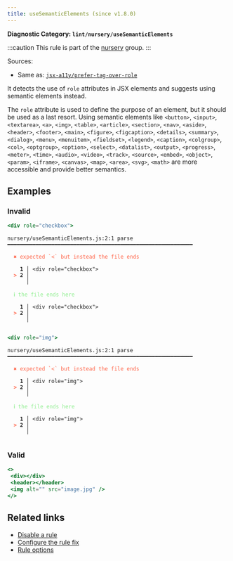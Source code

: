 ```yaml
---
title: useSemanticElements (since v1.8.0)
---
```


**Diagnostic Category: `lint/nursery/useSemanticElements`**

:::caution
This rule is part of the [nursery](/linter/rules/#nursery) group.
:::

Sources: 
- Same as: <a href="https://github.com/jsx-eslint/eslint-plugin-jsx-a11y/blob/main/docs/rules/prefer-tag-over-role.md" target="_blank"><code>jsx-a11y/prefer-tag-over-role</code></a>

It detects the use of `role` attributes in JSX elements and suggests using semantic elements instead.

The `role` attribute is used to define the purpose of an element, but it should be used as a last resort. Using semantic elements like `<button>`, `<input>`, `<textarea>`, `<a>`, `<img>`, `<table>`, `<article>`, `<section>`, `<nav>`, `<aside>`, `<header>`, `<footer>`, `<main>`, `<figure>`, `<figcaption>`, `<details>`, `<summary>`, `<dialog>`, `<menu>`, `<menuitem>`, `<fieldset>`, `<legend>`, `<caption>`, `<colgroup>`, `<col>`, `<optgroup>`, `<option>`, `<select>`, `<datalist>`, `<output>`, `<progress>`, `<meter>`, `<time>`, `<audio>`, `<video>`, `<track>`, `<source>`, `<embed>`, `<object>`, `<param>`, `<iframe>`, `<canvas>`, `<map>`, `<area>`, `<svg>`, `<math>` are more accessible and provide better semantics.

## Examples

### Invalid

```jsx
<div role="checkbox">
```

<pre class="language-text"><code class="language-text">nursery/useSemanticElements.js:2:1 parse ━━━━━━━━━━━━━━━━━━━━━━━━━━━━━━━━━━━━━━━━━━━━━━━━━━━━━━━━━━━

<strong><span style="color: Tomato;">  </span></strong><strong><span style="color: Tomato;">✖</span></strong> <span style="color: Tomato;">expected `&lt;` but instead the file ends</span>
  
    <strong>1 │ </strong>&lt;div role=&quot;checkbox&quot;&gt;
<strong><span style="color: Tomato;">  </span></strong><strong><span style="color: Tomato;">&gt;</span></strong> <strong>2 │ </strong>
   <strong>   │ </strong>
  
<strong><span style="color: lightgreen;">  </span></strong><strong><span style="color: lightgreen;">ℹ</span></strong> <span style="color: lightgreen;">the file ends here</span>
  
    <strong>1 │ </strong>&lt;div role=&quot;checkbox&quot;&gt;
<strong><span style="color: Tomato;">  </span></strong><strong><span style="color: Tomato;">&gt;</span></strong> <strong>2 │ </strong>
   <strong>   │ </strong>
  
</code></pre>

```jsx
<div role="img">
```

<pre class="language-text"><code class="language-text">nursery/useSemanticElements.js:2:1 parse ━━━━━━━━━━━━━━━━━━━━━━━━━━━━━━━━━━━━━━━━━━━━━━━━━━━━━━━━━━━

<strong><span style="color: Tomato;">  </span></strong><strong><span style="color: Tomato;">✖</span></strong> <span style="color: Tomato;">expected `&lt;` but instead the file ends</span>
  
    <strong>1 │ </strong>&lt;div role=&quot;img&quot;&gt;
<strong><span style="color: Tomato;">  </span></strong><strong><span style="color: Tomato;">&gt;</span></strong> <strong>2 │ </strong>
   <strong>   │ </strong>
  
<strong><span style="color: lightgreen;">  </span></strong><strong><span style="color: lightgreen;">ℹ</span></strong> <span style="color: lightgreen;">the file ends here</span>
  
    <strong>1 │ </strong>&lt;div role=&quot;img&quot;&gt;
<strong><span style="color: Tomato;">  </span></strong><strong><span style="color: Tomato;">&gt;</span></strong> <strong>2 │ </strong>
   <strong>   │ </strong>
  
</code></pre>

### Valid

```jsx
<>
 <div></div>
 <header></header>
 <img alt="" src="image.jpg" />
</>
```

## Related links

- [Disable a rule](/linter/#disable-a-lint-rule)
- [Configure the rule fix](/linter#configure-the-rule-fix)
- [Rule options](/linter/#rule-options)
